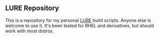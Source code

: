 ## LURE Repository

This is a repository for my personal [LURE](https://github.com/Arsen6331/lure) build scripts. Anyone else is welcome to use it. It's been tested for RHEL and derivatives, but should work with most distros.